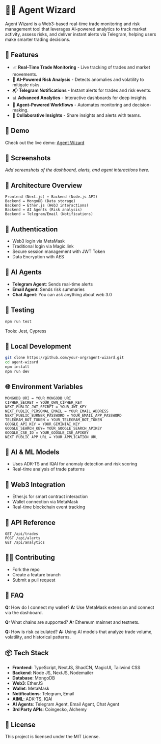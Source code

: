 
# 🧙‍♂️ Agent Wizard

Agent Wizard is a Web3-based real-time trade monitoring and risk management tool that leverages AI-powered analytics to track market activity, assess risks, and deliver instant alerts via Telegram, helping users make smarter trading decisions.

## 🚀 Features
- 📈 **Real-Time Trade Monitoring** - Live tracking of trades and market movements.
- 🧠 **AI-Powered Risk Analysis** - Detects anomalies and volatility to mitigate risks.
- 📬 **Telegram Notifications** - Instant alerts for trades and risk events.
- 📊 **Advanced Analytics** - Interactive dashboards for deep insights.
- 🤖 **Agent-Powered Workflows** - Automates monitoring and decision-making.
- 👥 **Collaborative Insights** - Share insights and alerts with teams.

## 🧪 Demo
Check out the live demo: [Agent Wizard](https://agent-wizard.vercel.app)

## 📸 Screenshots
_Add screenshots of the dashboard, alerts, and agent interactions here._

## 🧩 Architecture Overview
```
Frontend (Next.js) ↔ Backend (Node.js API)
Backend ↔ MongoDB (Data storage)
Backend ↔ Ether.js (Web3 interactions)
Backend ↔ AI Agents (Risk analysis)
Backend ↔ Telegram/Email (Notifications)
```

## 🔐 Authentication
- Web3 login via MetaMask
- Traditional login via Magic.link
- Secure session management with JWT Token
- Data Encryption with AES

## 🧠 AI Agents
- **Telegram Agent**: Sends real-time alerts
- **Email Agent**: Sends risk summaries
- **Chat Agent**: You can ask anything about web 3.0

## 🧪 Testing
```bash
npm run test
```
Tools: Jest, Cypress

## 🧰 Local Development
```bash
git clone https://github.com/your-org/agent-wizard.git
cd agent-wizard
npm install
npm run dev
```

## 🌐 Environment Variables
```env
MONGODB_URI = YOUR_MONGODB_URI
CIPHER_SECRET = YOUR_OWN_CIPHER_KEY
NEXT_PUBLIC_JWT_SECRET = YOUR_JWT_KEY
NEXT_PUBLIC_PERSONAL_EMAIL = YOUR_EMAIL_ADDRESS
NEXT_PUBLIC_BURNER_PASSWORD = YOUR_EMAIL_APP_PASSWORD
TELEGRAM_BOT_TOKEN = YOUR_TELEGRAM_BOT_TOKEN
GOOGLE_API_KEY = YOUR_GEMINIAI_KEY
GOOGLE_SEARCH_KEY= YOUR_GOOGLE_SEARCH_APIKEY
GOOGLE_CSE_ID = YOUR_GOOGLE_CSE_APIKEY
NEXT_PUBLIC_APP_URL = YOUR_APPLICATION_URL
```

## 🧠 AI & ML Models
- Uses ADK-TS and IQAI for anomaly detection and risk scoring
- Real-time analysis of trade patterns

## 📡 Web3 Integration
- Ether.js for smart contract interaction
- Wallet connection via MetaMask
- Real-time blockchain event tracking

## 🧾 API Reference
```http
GET /api/trades
POST /api/alerts
GET /api/analytics
```

## 🧑‍💻 Contributing
- Fork the repo
- Create a feature branch
- Submit a pull request

## 🙋 FAQ
**Q:** How do I connect my wallet?
**A:** Use MetaMask extension and connect via the dashboard.

**Q:** What chains are supported?
**A:** Ethereum mainnet and testnets.

**Q:** How is risk calculated?
**A:** Using AI models that analyze trade volume, volatility, and historical patterns.

## 📦 Tech Stack
- **Frontend**: TypeScript, NextJS, ShadCN, MagicUI, Tailwind CSS
- **Backend**: Node JS, NextJS, Nodemailer
- **Database**: MongoDB
- **Web3**: EtherJS
- **Wallet**: MetaMask
- **Notifications**: Telegram, Email
- **AIML**: ADK-TS, IQAI
- **AI Agents**: Telegram Agent, Email Agent, Chat Agent
- **3rd Party APIs**: Coingecko, Alchemy

## 📄 License
This project is licensed under the MIT License.

